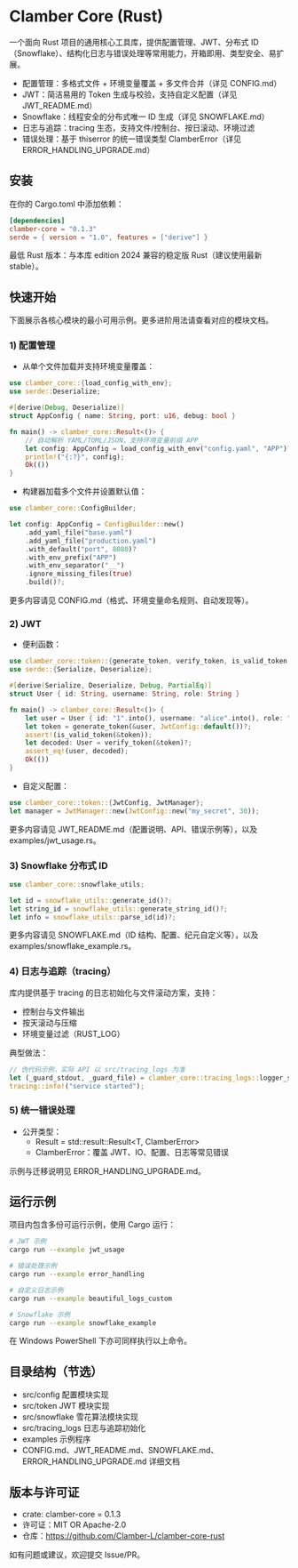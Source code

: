 # Clamber Core (Rust)

一个面向 Rust 项目的通用核心工具库，提供配置管理、JWT、分布式 ID（Snowflake）、结构化日志与错误处理等常用能力，开箱即用、类型安全、易扩展。

- 配置管理：多格式文件 + 环境变量覆盖 + 多文件合并（详见 CONFIG.md）
- JWT：简洁易用的 Token 生成与校验，支持自定义配置（详见 JWT_README.md）
- Snowflake：线程安全的分布式唯一 ID 生成（详见 SNOWFLAKE.md）
- 日志与追踪：tracing 生态，支持文件/控制台、按日滚动、环境过滤
- 错误处理：基于 thiserror 的统一错误类型 ClamberError（详见 ERROR_HANDLING_UPGRADE.md）

## 安装

在你的 Cargo.toml 中添加依赖：

```toml
[dependencies]
clamber-core = "0.1.3"
serde = { version = "1.0", features = ["derive"] }
```

最低 Rust 版本：与本库 edition 2024 兼容的稳定版 Rust（建议使用最新 stable）。

## 快速开始

下面展示各核心模块的最小可用示例。更多进阶用法请查看对应的模块文档。

### 1) 配置管理

- 从单个文件加载并支持环境变量覆盖：

```rust
use clamber_core::{load_config_with_env};
use serde::Deserialize;

#[derive(Debug, Deserialize)]
struct AppConfig { name: String, port: u16, debug: bool }

fn main() -> clamber_core::Result<()> {
    // 自动解析 YAML/TOML/JSON，支持环境变量前缀 APP_
    let config: AppConfig = load_config_with_env("config.yaml", "APP")?;
    println!("{:?}", config);
    Ok(())
}
```

- 构建器加载多个文件并设置默认值：

```rust
use clamber_core::ConfigBuilder;

let config: AppConfig = ConfigBuilder::new()
    .add_yaml_file("base.yaml")
    .add_yaml_file("production.yaml")
    .with_default("port", 8080)?
    .with_env_prefix("APP")
    .with_env_separator("__")
    .ignore_missing_files(true)
    .build()?;
```

更多内容请见 CONFIG.md（格式、环境变量命名规则、自动发现等）。

### 2) JWT

- 便利函数：

```rust
use clamber_core::token::{generate_token, verify_token, is_valid_token, JwtConfig};
use serde::{Serialize, Deserialize};

#[derive(Serialize, Deserialize, Debug, PartialEq)]
struct User { id: String, username: String, role: String }

fn main() -> clamber_core::Result<()> {
    let user = User { id: "1".into(), username: "alice".into(), role: "admin".into() };
    let token = generate_token(&user, JwtConfig::default())?;
    assert!(is_valid_token(&token));
    let decoded: User = verify_token(&token)?;
    assert_eq!(user, decoded);
    Ok(())
}
```

- 自定义配置：

```rust
use clamber_core::token::{JwtConfig, JwtManager};
let manager = JwtManager::new(JwtConfig::new("my_secret", 30));
```

更多内容请见 JWT_README.md（配置说明、API、错误示例等），以及 examples/jwt_usage.rs。

### 3) Snowflake 分布式 ID

```rust
use clamber_core::snowflake_utils;

let id = snowflake_utils::generate_id()?;
let string_id = snowflake_utils::generate_string_id()?;
let info = snowflake_utils::parse_id(id)?;
```

更多内容请见 SNOWFLAKE.md（ID 结构、配置、纪元自定义等），以及 examples/snowflake_example.rs。

### 4) 日志与追踪（tracing）

库内提供基于 tracing 的日志初始化与文件滚动方案，支持：
- 控制台与文件输出
- 按天滚动与压缩
- 环境变量过滤（RUST_LOG）

典型做法：

```rust
// 伪代码示例，实际 API 以 src/tracing_logs 为准
let (_guard_stdout, _guard_file) = clamber_core::tracing_logs::logger_start("logs")?;
tracing::info!("service started");
```

### 5) 统一错误处理

- 公开类型：
  - Result<T> = std::result::Result<T, ClamberError>
  - ClamberError：覆盖 JWT、IO、配置、日志等常见错误

示例与迁移说明见 ERROR_HANDLING_UPGRADE.md。

## 运行示例

项目内包含多份可运行示例，使用 Cargo 运行：

```bash
# JWT 示例
cargo run --example jwt_usage

# 错误处理示例
cargo run --example error_handling

# 自定义日志示例
cargo run --example beautiful_logs_custom

# Snowflake 示例
cargo run --example snowflake_example
```

在 Windows PowerShell 下亦可同样执行以上命令。

## 目录结构（节选）

- src/config 配置模块实现
- src/token JWT 模块实现
- src/snowflake 雪花算法模块实现
- src/tracing_logs 日志与追踪初始化
- examples 示例程序
- CONFIG.md、JWT_README.md、SNOWFLAKE.md、ERROR_HANDLING_UPGRADE.md 详细文档

## 版本与许可证

- crate: clamber-core = 0.1.3
- 许可证：MIT OR Apache-2.0
- 仓库：https://github.com/Clamber-L/clamber-core-rust

如有问题或建议，欢迎提交 Issue/PR。
